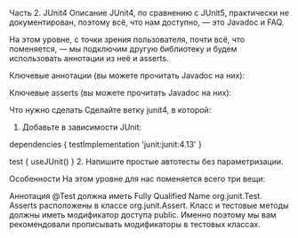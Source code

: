 Часть 2. JUnit4
Описание
JUnit4, по сравнению с JUnit5, практически не документирован, поэтому всё, что нам доступно, — это Javadoc и FAQ.

На этом уровне, с точки зрения пользователя, почти всё, что поменяется, — мы подключим другую библиотеку и будем использовать аннотации из неё и asserts.

Ключевые аннотации (вы можете прочитать Javadoc на них):

Ключевые asserts (вы можете прочитать Javadoc на них):

Что нужно сделать
Сделайте ветку junit4, в которой:

1. Добавьте в зависимости JUnit:

dependencies {
testImplementation 'junit:junit:4.13'
}

test {
useJUnit()
}
2. Напишите простые автотесты без параметризации.

Особенности
На этом уровне для нас поменяется всего три вещи:

Аннотация @Test должна иметь Fully Qualified Name org.junit.Test.
Asserts расположены в классе org.junit.Assert.
Класс и тестовые методы должны иметь модификатор доступа public. Именно поэтому мы вам рекомендовали прописывать модификаторы в тестовых классах.
